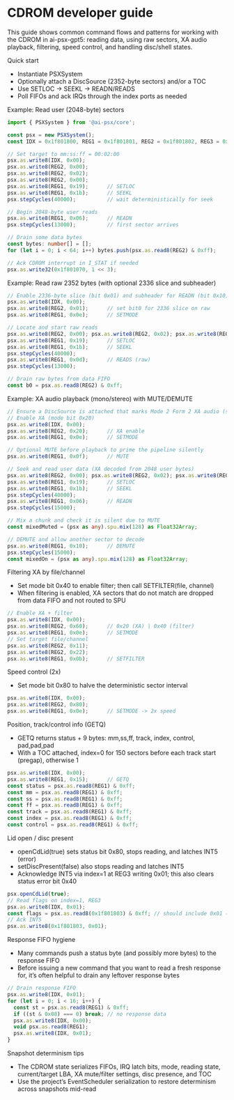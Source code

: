 # CDROM developer guide

This guide shows common command flows and patterns for working with the CDROM in ai-psx-gpt5: reading data, using raw sectors, XA audio playback, filtering, speed control, and handling disc/shell states.

Quick start
- Instantiate PSXSystem
- Optionally attach a DiscSource (2352-byte sectors) and/or a TOC
- Use SETLOC → SEEKL → READN/READS
- Poll FIFOs and ack IRQs through the index ports as needed

Example: Read user (2048-byte) sectors
```ts path=null start=null
import { PSXSystem } from '@ai-psx/core';

const psx = new PSXSystem();
const IDX = 0x1f801800, REG1 = 0x1f801801, REG2 = 0x1f801802, REG3 = 0x1f801803;

// Set target to mm:ss:ff = 00:02:00
psx.as.write8(IDX, 0x00);
psx.as.write8(REG2, 0x00);
psx.as.write8(REG2, 0x02);
psx.as.write8(REG2, 0x00);
psx.as.write8(REG1, 0x19);      // SETLOC
psx.as.write8(REG1, 0x1b);      // SEEKL
psx.stepCycles(40000);          // wait deterministically for seek

// Begin 2048-byte user reads
psx.as.write8(REG1, 0x06);      // READN
psx.stepCycles(13000);          // first sector arrives

// Drain some data bytes
const bytes: number[] = [];
for (let i = 0; i < 64; i++) bytes.push(psx.as.read8(REG2) & 0xff);

// Ack CDROM interrupt in I_STAT if needed
psx.as.write32(0x1f801070, 1 << 3);
```

Example: Read raw 2352 bytes (with optional 2336 slice and subheader)
```ts path=null start=null
// Enable 2336-byte slice (bit 0x01) and subheader for READN (bit 0x10)
psx.as.write8(IDX, 0x00);
psx.as.write8(REG2, 0x01);      // set bit0 for 2336 slice on raw
psx.as.write8(REG1, 0x0e);      // SETMODE

// Locate and start raw reads
psx.as.write8(REG2, 0x00); psx.as.write8(REG2, 0x02); psx.as.write8(REG2, 0x00);
psx.as.write8(REG1, 0x19);      // SETLOC
psx.as.write8(REG1, 0x1b);      // SEEKL
psx.stepCycles(40000);
psx.as.write8(REG1, 0x0d);      // READS (raw)
psx.stepCycles(13000);

// Drain raw bytes from data FIFO
const b0 = psx.as.read8(REG2) & 0xff;
```

Example: XA audio playback (mono/stereo) with MUTE/DEMUTE
```ts path=null start=null
// Ensure a DiscSource is attached that marks Mode 2 Form 2 XA audio (submode bit 0x20)
// Enable XA (mode bit 0x20)
psx.as.write8(IDX, 0x00);
psx.as.write8(REG2, 0x20);      // XA enable
psx.as.write8(REG1, 0x0e);      // SETMODE

// Optional MUTE before playback to prime the pipeline silently
psx.as.write8(REG1, 0x0f);      // MUTE

// Seek and read user data (XA decoded from 2048 user bytes)
psx.as.write8(REG2, 0x00); psx.as.write8(REG2, 0x02); psx.as.write8(REG2, 0x00);
psx.as.write8(REG1, 0x19);      // SETLOC
psx.as.write8(REG1, 0x1b);      // SEEKL
psx.stepCycles(40000);
psx.as.write8(REG1, 0x06);      // READN
psx.stepCycles(15000);

// Mix a chunk and check it is silent due to MUTE
const mixedMuted = (psx as any).spu.mix(128) as Float32Array;

// DEMUTE and allow another sector to decode
psx.as.write8(REG1, 0x10);      // DEMUTE
psx.stepCycles(15000);
const mixedOn = (psx as any).spu.mix(128) as Float32Array;
```

Filtering XA by file/channel
- Set mode bit 0x40 to enable filter; then call SETFILTER(file, channel)
- When filtering is enabled, XA sectors that do not match are dropped from data FIFO and not routed to SPU
```ts path=null start=null
// Enable XA + filter
psx.as.write8(IDX, 0x00);
psx.as.write8(REG2, 0x60);      // 0x20 (XA) | 0x40 (filter)
psx.as.write8(REG1, 0x0e);      // SETMODE
// Set target file/channel
psx.as.write8(REG2, 0x11);
psx.as.write8(REG2, 0x22);
psx.as.write8(REG1, 0x0b);      // SETFILTER
```

Speed control (2x)
- Set mode bit 0x80 to halve the deterministic sector interval
```ts path=null start=null
psx.as.write8(IDX, 0x00);
psx.as.write8(REG2, 0x80);
psx.as.write8(REG1, 0x0e);      // SETMODE -> 2x speed
```

Position, track/control info (GETQ)
- GETQ returns status + 9 bytes: mm,ss,ff, track, index, control, pad,pad,pad
- With a TOC attached, index=0 for 150 sectors before each track start (pregap), otherwise 1
```ts path=null start=null
psx.as.write8(IDX, 0x00);
psx.as.write8(REG1, 0x15);      // GETQ
const status = psx.as.read8(REG1) & 0xff;
const mm = psx.as.read8(REG1) & 0xff;
const ss = psx.as.read8(REG1) & 0xff;
const ff = psx.as.read8(REG1) & 0xff;
const track = psx.as.read8(REG1) & 0xff;
const index = psx.as.read8(REG1) & 0xff;
const control = psx.as.read8(REG1) & 0xff;
```

Lid open / disc present
- openCdLid(true) sets status bit 0x80, stops reading, and latches INT5 (error)
- setDiscPresent(false) also stops reading and latches INT5
- Acknowledge INT5 via index=1 at REG3 writing 0x01; this also clears status error bit 0x40
```ts path=null start=null
psx.openCdLid(true);
// Read flags on index=1, REG3
psx.as.write8(IDX, 0x01);
const flags = psx.as.read8(0x1f801803) & 0xff; // should include 0x01 (INT5)
// Ack INT5
psx.as.write8(0x1f801803, 0x01);
```

Response FIFO hygiene
- Many commands push a status byte (and possibly more bytes) to the response FIFO
- Before issuing a new command that you want to read a fresh response for, it’s often helpful to drain any leftover response bytes
```ts path=null start=null
// Drain response FIFO
psx.as.write8(IDX, 0x01);
for (let i = 0; i < 16; i++) {
  const st = psx.as.read8(REG1) & 0xff;
  if ((st & 0x08) === 0) break; // no response data
  psx.as.write8(IDX, 0x00);
  void psx.as.read8(REG1);
  psx.as.write8(IDX, 0x01);
}
```

Snapshot determinism tips
- The CDROM state serializes FIFOs, IRQ latch bits, mode, reading state, current/target LBA, XA mute/filter settings, disc presence, and TOC
- Use the project’s EventScheduler serialization to restore determinism across snapshots mid-read

